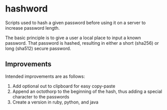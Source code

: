 hashword
========

Scripts used to hash a given password before using it on a server to increase password length.

The basic principle is to give a user a local place to input a known password.  That password is hashed, resulting in either a short (sha256) or long (sha512) secure password.

Improvements
------------

Intended improvements are as follows:

1. Add optional out to clipboard for easy copy-paste
2. Append an octothorp to the beginning of the hash, thus adding a special character to the passwords
3. Create a version in ruby, python, and java
